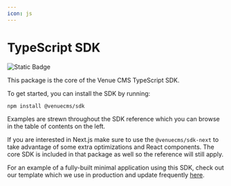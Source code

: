 ```yaml
---
icon: js
---
```


# TypeScript SDK

![Static Badge](https://img.shields.io/badge/%40venuecms%2Fsdk-v0-passing?style=flat&logo=npm&link=https%3A%2F%2Fwww.npmjs.com%2Fpackage%2F%40venuecms%2Fsdk)

This package is the core of the Venue CMS TypeScript SDK.

To get started, you can install the SDK by running:

```bash
npm install @venuecms/sdk
```

Examples are strewn throughout the SDK reference which you can browse in the table of contents on the left.

If you are interested in Next.js make sure to use the `@venuecms/sdk-next` to take advantage of some extra optimizations and React components. The core SDK is included in that package as well so the reference will still apply.

For an example of a fully-built minimal application using this SDK, check out our template which we use in production and update frequently [here](https://github.com/venuecms/template-minimal).
